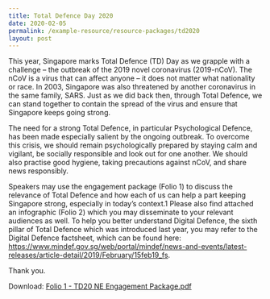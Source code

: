 ```yaml
---
title: Total Defence Day 2020
date: 2020-02-05
permalink: /example-resource/resource-packages/td2020
layout: post
---
```

This year, Singapore marks Total Defence (TD) Day as we grapple with a challenge – the outbreak of the 2019 novel coronavirus (2019-nCoV). The nCoV is a virus that can affect anyone – it does not matter what nationality or race. In 2003, Singapore was also threatened by another coronavirus in the same family, SARS. Just as we did back then, through Total Defence, we can stand together to contain the spread of the virus and ensure that Singapore keeps going strong.

The need for a strong Total Defence, in particular Psychological Defence, has been made especially salient by the ongoing outbreak. To overcome this crisis, we should remain psychologically prepared by staying calm and vigilant, be socially responsible and look out for one another. We should also practise good hygiene, taking precautions against nCoV, and share news responsibly.

Speakers may use the engagement package (Folio 1) to discuss the relevance of Total Defence and how each of us can help a part keeping Singapore strong, especially in today’s context.1 Please also find attached an infographic (Folio 2) which you may disseminate to your relevant audiences as well. To help you better understand Digital Defence, the sixth pillar of Total Defence which was introduced last year, you may refer to the Digital Defence factsheet, which can be found here: https://www.mindef.gov.sg/web/portal/mindef/news-and-events/latest-releases/article-detail/2019/February/15feb19_fs.

Thank you.

Download: [Folio 1 - TD20 NE Engagement Package.pdf](https://go.gov.sg/td20neeegagementpackage)